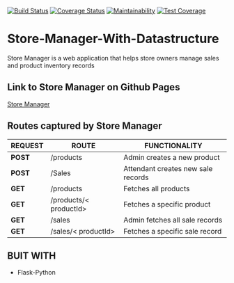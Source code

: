 [![Build Status](https://travis-ci.com/Eubule/Store-Manager-With-Datastructure.svg?branch=master)](https://travis-ci.com/Eubule/Store-Manager-With-Datastructure)
[![Coverage Status](https://coveralls.io/repos/github/Eubule/My-Todo-List-with-database/badge.svg?branch=master)](https://coveralls.io/github/Eubule/My-Todo-List-with-database?branch=master)
[![Maintainability](https://api.codeclimate.com/v1/badges/5741cbf4174da77be5bd/maintainability)](https://codeclimate.com/github/Eubule/Store-Manager-With-Datastructure/maintainability)
[![Test Coverage](https://api.codeclimate.com/v1/badges/5741cbf4174da77be5bd/test_coverage)](https://codeclimate.com/github/Eubule/Store-Manager-With-Datastructure/test_coverage)

# Store-Manager-With-Datastructure
Store Manager is a web application that helps store owners manage sales and product inventory  records

## Link to Store Manager on Github Pages

[Store Manager](https://github.com/Eubule/Store-Manager-With-Datastructure/)

## Routes captured by Store Manager

 REQUEST | ROUTE | FUNCTIONALITY
 ------- | ----- | -------------
 **POST** | /products | Admin creates a new product
 **POST** | /Sales | Attendant creates new sale records
 **GET** | /products | Fetches all products
 **GET** | /products/< productId> | Fetches a specific product
 **GET** | /sales | Admin fetches all sale records
 **GET** | /sales/< productId> | Fetches a specific sale record

 ## BUIT WITH

 * Flask-Python